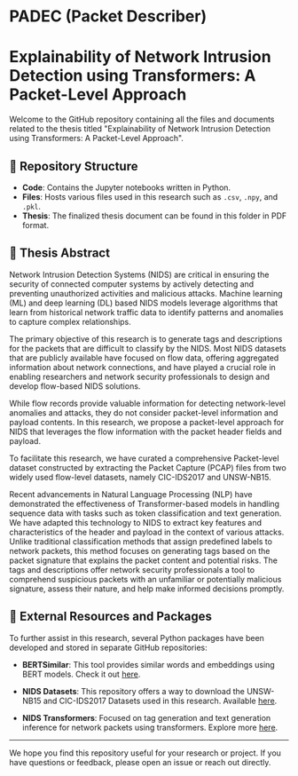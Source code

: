 # PADEC (Packet Describer)
# Explainability of Network Intrusion Detection using Transformers: A Packet-Level Approach

Welcome to the GitHub repository containing all the files and documents related to the thesis titled "Explainability of Network Intrusion Detection using Transformers: A Packet-Level Approach".

## 📂 Repository Structure

- **Code**: Contains the Jupyter notebooks written in Python.
- **Files**: Hosts various files used in this research such as `.csv`, `.npy`, and `.pkl`.
- **Thesis**: The finalized thesis document can be found in this folder in PDF format.

## 📝 Thesis Abstract

Network Intrusion Detection Systems (NIDS) are critical in ensuring the security of connected computer systems by actively detecting and preventing unauthorized activities and malicious attacks. Machine learning (ML) and deep learning (DL) based NIDS models leverage algorithms that learn from historical network traffic data to identify patterns and anomalies to capture complex relationships. 

The primary objective of this research is to generate tags and descriptions for the packets that are difficult to classify by the NIDS. Most NIDS datasets that are publicly available have focused on flow data, offering aggregated information about network connections, and have played a crucial role in enabling researchers and network security professionals to design and develop flow-based NIDS solutions.

While flow records provide valuable information for detecting network-level anomalies and attacks, they do not consider packet-level information and payload contents. In this research, we propose a packet-level approach for NIDS that leverages the flow information with the packet header fields and payload. 

To facilitate this research, we have curated a comprehensive Packet-level dataset constructed by extracting the Packet Capture (PCAP) files from two widely used flow-level datasets, namely CIC-IDS2017 and UNSW-NB15. 

Recent advancements in Natural Language Processing (NLP) have demonstrated the effectiveness of Transformer-based models in handling sequence data with tasks such as token classification and text generation. We have adapted this technology to NIDS to extract key features and characteristics of the header and payload in the context of various attacks. Unlike traditional classification methods that assign predefined labels to network packets, this method focuses on generating tags based on the packet signature that explains the packet content and potential risks. The tags and descriptions offer network security professionals a tool to comprehend suspicious packets with an unfamiliar or potentially malicious signature, assess their nature, and help make informed decisions promptly.

## 🔗 External Resources and Packages

To further assist in this research, several Python packages have been developed and stored in separate GitHub repositories:

- **BERTSimilar**: This tool provides similar words and embeddings using BERT models. Check it out [here](https://github.com/rdpahalavan/BERTSimilar).

- **NIDS Datasets**: This repository offers a way to download the UNSW-NB15 and CIC-IDS2017 Datasets used in this research. Available [here](https://github.com/rdpahalavan/nids-datasets).

- **NIDS Transformers**: Focused on tag generation and text generation inference for network packets using transformers. Explore more [here](https://github.com/rdpahalavan/nids-transformers).

---

We hope you find this repository useful for your research or project. If you have questions or feedback, please open an issue or reach out directly.
